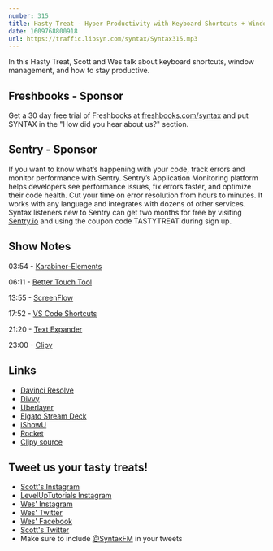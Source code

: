 ```yaml
---
number: 315
title: Hasty Treat - Hyper Productivity with Keyboard Shortcuts + Window Management
date: 1609768800918
url: https://traffic.libsyn.com/syntax/Syntax315.mp3
---
```


In this Hasty Treat, Scott and Wes talk about keyboard shortcuts, window management, and how to stay productive.

## Freshbooks - Sponsor
Get a 30 day free trial of Freshbooks at [freshbooks.com/syntax](https://freshbooks.com/syntax) and put SYNTAX in the "How did you hear about us?" section.

## Sentry - Sponsor
If you want to know what’s happening with your code, track errors and monitor performance with Sentry. Sentry’s Application Monitoring platform helps developers see performance issues, fix errors faster, and optimize their code health. Cut your time on error resolution from hours to minutes. It works with any language and integrates with dozens of other services. Syntax listeners new to Sentry can get two months for free by visiting [Sentry.io](https://sentry.io/) and using the coupon code TASTYTREAT during sign up.


## Show Notes

03:54 - [Karabiner-Elements](https://karabiner-elements.pqrs.org/)

06:11 - [Better Touch Tool](https://folivora.ai/)

13:55 - [ScreenFlow](http://www.telestream.net/screenflow/overview.htm)

17:52 - [VS Code Shortcuts](https://code.visualstudio.com/docs/getstarted/keybindings)

21:20 - [Text Expander](https://textexpander.com/)

23:00 - [Clipy](https://clipy-app.com/)


## Links
* [Davinci Resolve](https://www.blackmagicdesign.com/products/davinciresolve/)
* [Divvy](https://mizage.com/divvy/)
* [Uberlayer](https://www.macupdate.com/app/mac/44470/uberlayer)
* [Elgato Stream Deck](https://www.elgato.com/en/gaming/stream-deck)
* [iShowU](https://support.shinywhitebox.com/hc/en-us/articles/204161459-Installing-iShowU-Audio-Capture-Mojave-and-earlier-)
* [Rocket](https://matthewpalmer.net/rocket/)
* [Clipy source](https://github.com/Clipy/Clipy/)

## Tweet us your tasty treats!
* [Scott's Instagram](https://www.instagram.com/stolinski/)
* [LevelUpTutorials Instagram](https://www.instagram.com/LevelUpTutorials/)
* [Wes' Instagram](https://www.instagram.com/wesbos/)
* [Wes' Twitter](https://twitter.com/wesbos)
* [Wes' Facebook](https://www.facebook.com/wesbos.developer)
* [Scott's Twitter](https://twitter.com/stolinski)
* Make sure to include [@SyntaxFM](https://twitter.com/SyntaxFM) in your tweets
